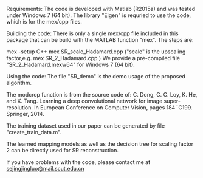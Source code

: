 Requirements:
The code is developed with Matlab (R2015a) and was tested under Windows 7 (64 bit). The library "Eigen" is requried to use the code, which is for the mex/cpp files.

Building the code:
There is only a single mex/cpp file included in this package that can be build with the MATLAB function "mex". The steps are:

mex -setup C++
mex SR_scale_Hadamard.cpp ("scale" is the upscaling factor,e.g. mex SR_2_Hadamard.cpp )
We provide a pre-compiled file "SR_2_Hadamard.mexw64" for Windows 7 (64 bit).

Using the code:
The file "SR_demo" is the demo usage of the proposed algorithm.

The modcrop function is from the source code of: C. Dong, C. C. Loy, K. He, and X. Tang. Learning a deep convolutional network for image super-resolution. In European Conference on Computer Vision, pages 184¨C199. Springer, 2014.

The training dataset used in our paper can be generated by file "create_train_data.m".

The learned mapping models as well as the decision tree for scaling factor 2 can be directly used for SR reconstruction.

If you have problems with the code, please contact me at sejingjingluo@mail.scut.edu.cn
